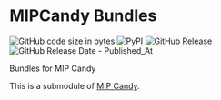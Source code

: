 # MIPCandy Bundles

![GitHub code size in bytes](https://img.shields.io/github/languages/code-size/ProjectNeura/mipcandy-bundles)
![PyPI](https://img.shields.io/pypi/v/mipcandy-bundles)
![GitHub Release](https://img.shields.io/github/v/release/ProjectNeura/mipcandy-bundles)
![GitHub Release Date - Published_At](https://img.shields.io/github/release-date/ProjectNeura/mipcandy-bundles)

Bundles for MIP Candy

This is a submodule of [MIP Candy](https://github.com/ProjectNeura/MIPCandy).
